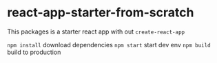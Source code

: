 # react-app-starter-from-scratch

This packages is a starter react app with out `create-react-app`

`npm install` download dependencies
`npm start` start dev env
`npm build` build to production
